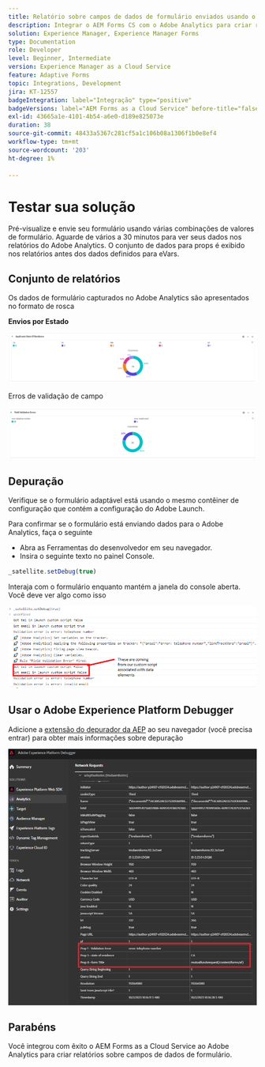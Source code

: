 ```yaml
---
title: Relatório sobre campos de dados de formulário enviados usando o Adobe Analytics
description: Integrar o AEM Forms CS com o Adobe Analytics para criar relatórios sobre campos de dados de formulário
solution: Experience Manager, Experience Manager Forms
type: Documentation
role: Developer
level: Beginner, Intermediate
version: Experience Manager as a Cloud Service
feature: Adaptive Forms
topic: Integrations, Development
jira: KT-12557
badgeIntegration: label="Integração" type="positive"
badgeVersions: label="AEM Forms as a Cloud Service" before-title="false"
exl-id: 43665a1e-4101-4b54-a6e0-d189e825073e
duration: 38
source-git-commit: 48433a5367c281cf5a1c106b08a1306f1b0e8ef4
workflow-type: tm+mt
source-wordcount: '203'
ht-degree: 1%

---
```


# Testar sua solução

Pré-visualize e envie seu formulário usando várias combinações de valores de formulário. Aguarde de vários a 30 minutos para ver seus dados nos relatórios do Adobe Analytics. O conjunto de dados para props é exibido nos relatórios antes dos dados definidos para eVars.

## Conjunto de relatórios

Os dados de formulário capturados no Adobe Analytics são apresentados no formato de rosca

**Envios por Estado**

![applicantsbystate](assets/donut.png)

Erros de validação de campo

![erro-validação-campo](assets/donut-field-validation.png)

## Depuração

Verifique se o formulário adaptável está usando o mesmo contêiner de configuração que contém a configuração do Adobe Launch.

Para confirmar se o formulário está enviando dados para o Adobe Analytics, faça o seguinte

* Abra as Ferramentas do desenvolvedor em seu navegador.
* Insira o seguinte texto no painel Console.

```javascript
_satellite.setDebug(true)
```

Interaja com o formulário enquanto mantém a janela do console aberta. Você deve ver algo como isso

![depuração-console](assets/debug.png)

## Usar o Adobe Experience Platform Debugger

Adicione a [extensão do depurador da AEP](https://experienceleague.adobe.com/docs/experience-platform/debugger/home.html?lang=pt-BR) ao seu navegador (você precisa entrar) para obter mais informações sobre depuração

![depurador-plataforma](assets/platform-debugger.png)

## Parabéns

Você integrou com êxito o AEM Forms as a Cloud Service ao Adobe Analytics para criar relatórios sobre campos de dados de formulário.